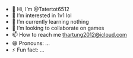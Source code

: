 - 👋 Hi, I’m @Tatertot6512
- 👀 I’m interested in 1v1 lol
- 🌱 I’m currently learning nothing
- 💞️ I’m looking to collaborate on games
- 📫 How to reach me thartung2012@icloud.com
- 😄 Pronouns: ...
- ⚡ Fun fact: ...

<!---
Tatertot6512/Tatertot6512 is a ✨ special ✨ repository because its `README.md` (this file) appears on your GitHub profile.
You can click the Preview link to take a look at your changes.
--->
